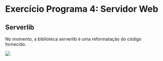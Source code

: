 # Exercício Programa 4: Servidor Web

## Serverlib

No momento, a biblioteca serverlib é uma reformatação do código fornecido.

![](https://cdn.meme.am/cache/instances/folder293/56697293.jpg)
